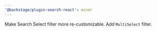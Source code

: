 ```yaml
---
'@backstage/plugin-search-react': minor
---
```


Make Search Select filter more re-customizable. Add `MultiSelect` filter.
